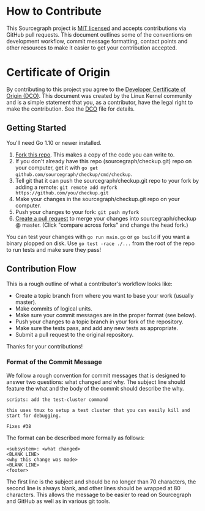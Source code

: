 # How to Contribute

This Sourcegraph project is [MIT licensed](LICENSE) and accepts
contributions via GitHub pull requests. This document outlines some of
the conventions on development workflow, commit message formatting,
contact points and other resources to make it easier to get your
contribution accepted.

# Certificate of Origin

By contributing to this project you agree to the [Developer Certificate of Origin
(DCO)](https://developercertificate.org/). This document was created by the Linux Kernel community
and is a simple statement that you, as a contributor, have the legal right to make the
contribution. See the [DCO](DCO) file for details.

## Getting Started

You'll need Go 1.10 or newer installed.

1. [Fork this repo](https://github.com/sourcegraph/checkup). This makes a copy of the code you can write to.
2. If you don't already have this repo (sourcegraph/checkup.git) repo on your computer, get it with `go get github.com/sourcegraph/checkup/cmd/checkup`.
3. Tell git that it can push the sourcegraph/checkup.git repo to your fork by adding a remote: `git remote add myfork https://github.com/you/checkup.git`
4. Make your changes in the sourcegraph/checkup.git repo on your computer.
5. Push your changes to your fork: `git push myfork`
6. [Create a pull request](https://github.com/sourcegraph/checkup/pull/new/master) to merge your changes into sourcegraph/checkup @ master. (Click "compare across forks" and change the head fork.)

You can test your changes with `go run main.go` or `go build` if you want a binary plopped on disk. Use `go test -race ./...` from the root of the repo to run tests and make sure they pass!


## Contribution Flow

This is a rough outline of what a contributor's workflow looks like:

- Create a topic branch from where you want to base your work (usually master).
- Make commits of logical units.
- Make sure your commit messages are in the proper format (see below).
- Push your changes to a topic branch in your fork of the repository.
- Make sure the tests pass, and add any new tests as appropriate.
- Submit a pull request to the original repository.

Thanks for your contributions!

### Format of the Commit Message

We follow a rough convention for commit messages that is designed to answer two
questions: what changed and why. The subject line should feature the what and
the body of the commit should describe the why.

```
scripts: add the test-cluster command

this uses tmux to setup a test cluster that you can easily kill and
start for debugging.

Fixes #38
```

The format can be described more formally as follows:

```
<subsystem>: <what changed>
<BLANK LINE>
<why this change was made>
<BLANK LINE>
<footer>
```

The first line is the subject and should be no longer than 70 characters, the
second line is always blank, and other lines should be wrapped at 80 characters.
This allows the message to be easier to read on Sourcegraph and GitHub as well
as in various git tools.
